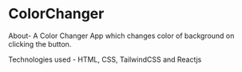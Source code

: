 # ColorChanger

About- A Color Changer App which changes color of background on clicking the button.

Technologies used - HTML, CSS, TailwindCSS and Reactjs